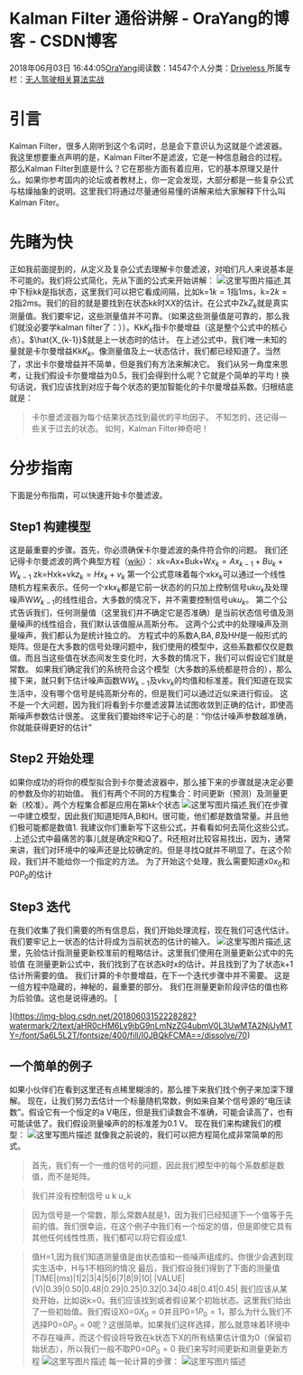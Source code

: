 
# Kalman Filter 通俗讲解 - OraYang的博客 - CSDN博客

2018年06月03日 16:44:05[OraYang](https://me.csdn.net/u010665216)阅读数：14547个人分类：[Driveless																](https://blog.csdn.net/u010665216/article/category/7631720)
所属专栏：[无人驾驶相关算法实战](https://blog.csdn.net/column/details/21886.html)



# 引言
Kalman Filter，很多人刚听到这个名词时，总是会下意识认为这就是个滤波器。我这里想要重点声明的是，Kalman Filter不是滤波，它是一种信息融合的过程。
那么Kalman Filter到底是什么？它在那些方面有着应用，它的基本原理又是什么。如果你参考国内的论坛或者教材上，你一定会发现，大部分都是一些复杂公式与枯燥抽象的说明。这里我们将通过尽量通俗易懂的讲解来给大家解释下什么叫Kalman Fiter。
# 先睹为快
正如我前面提到的，从定义及复杂公式去理解卡尔曼滤波，对咱们凡人来说基本是不可能的。我们将公式简化，先从下面的公式来开始讲解：
![这里写图片描述](https://img-blog.csdn.net/2018060311502625?watermark/2/text/aHR0cHM6Ly9ibG9nLmNzZG4ubmV0L3UwMTA2NjUyMTY=/font/5a6L5L2T/fontsize/400/fill/I0JBQkFCMA==/dissolve/70)[ ](https://img-blog.csdn.net/2018060311502625?watermark/2/text/aHR0cHM6Ly9ibG9nLmNzZG4ubmV0L3UwMTA2NjUyMTY=/font/5a6L5L2T/fontsize/400/fill/I0JBQkFCMA==/dissolve/70)
其中下标k$k$是指状态，这里我们可以把它看成间隔，比如k=1$k=1$指1ms，k=2$k=2$指2ms。我们的目的就是要找到在状态k$k$时X$X$的估计。在公式中Zk$Z_k$就是真实测量值。我们要牢记，这些测量值并不可靠。（如果这些测量值是可靠的，那么我们就没必要学kalman filter了：））。Kk$K_k$指卡尔曼增益（这是整个公式中的核心点）。$\hat{X_{k-1}}$就是上一状态时的估计。
在上述公式中，我们唯一未知的量就是卡尔曼增益Kk$K_k$。像测量值及上一状态估计，我们都已经知道了。当然了，求出卡尔曼增益并不简单，但是我们有方法来解决它。
我们从另一角度来思考，让我们假设卡尔曼增益为0.5，我们会得到什么呢？它就是个简单的平均！换句话说，我们应该找到对应于每个状态的更加智能化的卡尔曼增益系数。归根结底就是：
> 卡尔曼滤波器为每个结果状态找到最优的平均因子。 不知怎的，还记得一些关于过去的状态。
如何，Kalman Filter神奇吧！
# 分步指南
下面是分布指南，可以快速开始卡尔曼滤波。
## Step1 构建模型
这是最重要的步骤。首先，你必须确保卡尔曼滤波的条件符合你的问题。
我们还记得卡尔曼滤波的两个典型方程（[wiki](https://en.wikipedia.org/wiki/Kalman_filter)）：
xk=Ax+Buk+W$x_k = Ax_{k-1}+Bu_k+W_{k-1}$
zk=Hxk+vk$z_k = Hx_k+v_k$
第一个公式意味着每个xk$x_k$可以通过一个线性随机方程来表示。任何一个xk$x_k$都是它前一状态的的只加上控制信号uk$u_k$及处理噪声W$W_{k-1}$的线性组合。大多数的情况下，并不需要控制信号uk$u_k$。
第二个公式告诉我们，任何测量值（这里我们并不确定它是否准确）是当前状态信号值及测量噪声的线性组合，我们默认该值服从高斯分布。
这两个公式中的处理噪声及测量噪声，我们都认为是统计独立的。
方程式中的系数A,B$A,B$及H$H$是一般形式的矩阵。但是在大多数的信号处理问题中，我们使用的模型中，这些系数都仅仅是数值。而且当这些值在状态间发生变化时，大多数的情况下，我们可以假设它们就是常数。
如果我们确定我们的系统符合这个模型（大多数的系统都是符合的），那么接下来，就只剩下估计噪声函数W$W_{k-1}$及vk$v_k$的均值和标准差。我们知道在现实生活中，没有哪个信号是纯高斯分布的，但是我们可以通过近似来进行假设。
这不是一个大问题，因为我们将看到卡尔曼滤波算法试图收敛到正确的估计，即使高斯噪声参数估计很差。
这里我们要始终牢记于心的是：“你估计噪声参数越准确，你就能获得更好的估计”
## Step2 开始处理
如果你成功的将你的模型拟合到卡尔曼滤波器中，那么接下来的步骤就是决定必要的参数及你的初始值。
我们有两个不同的方程集合：时间更新（预测）及测量更新（校准）。两个方程集合都是应用在第k$k$个状态
![这里写图片描述](https://img-blog.csdn.net/20180603151238333?watermark/2/text/aHR0cHM6Ly9ibG9nLmNzZG4ubmV0L3UwMTA2NjUyMTY=/font/5a6L5L2T/fontsize/400/fill/I0JBQkFCMA==/dissolve/70)[ ](https://img-blog.csdn.net/20180603151238333?watermark/2/text/aHR0cHM6Ly9ibG9nLmNzZG4ubmV0L3UwMTA2NjUyMTY=/font/5a6L5L2T/fontsize/400/fill/I0JBQkFCMA==/dissolve/70)
我们在步骤一中建立模型，因此我们知道矩阵A,B和H。很可能，他们都是数值常量。并且他们极可能都是数值1.
[
](https://img-blog.csdn.net/20180603151238333?watermark/2/text/aHR0cHM6Ly9ibG9nLmNzZG4ubmV0L3UwMTA2NjUyMTY=/font/5a6L5L2T/fontsize/400/fill/I0JBQkFCMA==/dissolve/70)我建议你们重新写下这些公式，并看看如何去简化这些公式。
.
上述公式中最痛苦的事儿就是确定R和Q了。R还相对比较容易找出，因为，通常来讲，我们对环境中的噪声还是比较确定的。但是寻找Q就并不明显了。在这个阶段，我们并不能给你一个指定的方法。
为了开始这个处理，我么需要知道x0$x_0$和P0$P_0$的估计
## Step3 迭代
在我们收集了我们需要的所有信息后，我们开始处理流程，现在我们可迭代估计。我们要牢记上一状态的估计将成为当前状态的估计的输入。
![这里写图片描述](https://img-blog.csdn.net/20180603152228282?watermark/2/text/aHR0cHM6Ly9ibG9nLmNzZG4ubmV0L3UwMTA2NjUyMTY=/font/5a6L5L2T/fontsize/400/fill/I0JBQkFCMA==/dissolve/70)[ ](https://img-blog.csdn.net/20180603152228282?watermark/2/text/aHR0cHM6Ly9ibG9nLmNzZG4ubmV0L3UwMTA2NjUyMTY=/font/5a6L5L2T/fontsize/400/fill/I0JBQkFCMA==/dissolve/70)
这里，先验估计指测量更新校准前的粗略估计。这里我们使用在测量更新公式中的先验值
[
](https://img-blog.csdn.net/20180603152228282?watermark/2/text/aHR0cHM6Ly9ibG9nLmNzZG4ubmV0L3UwMTA2NjUyMTY=/font/5a6L5L2T/fontsize/400/fill/I0JBQkFCMA==/dissolve/70)在测量更新公式中，我们找到了在状态k时x的估计。并且找到了为了状态k+1估计所需要的值。
[
](https://img-blog.csdn.net/20180603152228282?watermark/2/text/aHR0cHM6Ly9ibG9nLmNzZG4ubmV0L3UwMTA2NjUyMTY=/font/5a6L5L2T/fontsize/400/fill/I0JBQkFCMA==/dissolve/70)我们计算的卡尔曼增益，在下一个迭代步骤中并不需要。 这是一组方程中隐藏的，神秘的，最重要的部分。
[
](https://img-blog.csdn.net/20180603152228282?watermark/2/text/aHR0cHM6Ly9ibG9nLmNzZG4ubmV0L3UwMTA2NjUyMTY=/font/5a6L5L2T/fontsize/400/fill/I0JBQkFCMA==/dissolve/70)我们在测量更新阶段评估的值也称为后验值。这也是说得通的。
[

](https://img-blog.csdn.net/20180603152228282?watermark/2/text/aHR0cHM6Ly9ibG9nLmNzZG4ubmV0L3UwMTA2NjUyMTY=/font/5a6L5L2T/fontsize/400/fill/I0JBQkFCMA==/dissolve/70)
## 一个简单的例子
[
](https://img-blog.csdn.net/20180603152228282?watermark/2/text/aHR0cHM6Ly9ibG9nLmNzZG4ubmV0L3UwMTA2NjUyMTY=/font/5a6L5L2T/fontsize/400/fill/I0JBQkFCMA==/dissolve/70)如果小伙伴们在看到这里还有点稀里糊涂的，那么接下来我们找个例子来加深下理解。
[
](https://img-blog.csdn.net/20180603152228282?watermark/2/text/aHR0cHM6Ly9ibG9nLmNzZG4ubmV0L3UwMTA2NjUyMTY=/font/5a6L5L2T/fontsize/400/fill/I0JBQkFCMA==/dissolve/70)现在，让我们努力去估计一个标量随机常数，例如来自某个信号源的“电压读数”。假设它有一个恒定的a V电压，但是我们读数会不准确，可能会读高了，也有可能读低了。我们假设测量噪声的的标准差为0.1 V。
[
](https://img-blog.csdn.net/20180603152228282?watermark/2/text/aHR0cHM6Ly9ibG9nLmNzZG4ubmV0L3UwMTA2NjUyMTY=/font/5a6L5L2T/fontsize/400/fill/I0JBQkFCMA==/dissolve/70)现在我们来构建我们的模型：
![这里写图片描述](https://img-blog.csdn.net/20180603153619140?watermark/2/text/aHR0cHM6Ly9ibG9nLmNzZG4ubmV0L3UwMTA2NjUyMTY=/font/5a6L5L2T/fontsize/400/fill/I0JBQkFCMA==/dissolve/70)
就像我之前说的，我们可以把方程简化成非常简单的形式。
> 首先，我们有一个一维的信号的问题，因此我们模型中的每个系数都是数值，而不是矩阵。

> 我们并没有控制信号
> u
> k
> u_k

> 因为信号是一个常数，那么常数A就是1，因为我们已经知道下一个值等于先前的值。我们很幸运，在这个例子中我们有一个恒定的值，但是即使它具有其他任何线性性质，我们都可以将它假设成1.

> 值H=1,因为我们知道测量值是由状态值和一些噪声组成的。你很少会遇到现实生活中，H与1不相同的情况
最后，我们假设我们得到了下面的测量值
|TIME|(ms)|1|2|3|4|5|6|7|8|9|10|
|VALUE|(V)|0.39|0.50|0.48|0.29|0.25|0.32|0.34|0.48|0.41|0.45|
我们应该从某处开始，比如说k=0。我们应该找到或者假设某个初始状态。这里我们给出了一些初始值。我们假设X0=0$X_0=0$并且P0=1$P_0=1$，那么为什么我们不选择P0=0$P_0=0$呢？这很简单。如果我们这样选择，那么就意味着环境中不存在噪声，而这个假设将导致在k状态下X的所有结果估计值为0（保留初始状态），所以我们一般不取P0=0$P_0=0$
我们来写时间更新和测量更新方程
![这里写图片描述](https://img-blog.csdn.net/20180603164207725?watermark/2/text/aHR0cHM6Ly9ibG9nLmNzZG4ubmV0L3UwMTA2NjUyMTY=/font/5a6L5L2T/fontsize/400/fill/I0JBQkFCMA==/dissolve/70)
每一轮计算的步骤：
![这里写图片描述](https://img-blog.csdn.net/20180603164315816?watermark/2/text/aHR0cHM6Ly9ibG9nLmNzZG4ubmV0L3UwMTA2NjUyMTY=/font/5a6L5L2T/fontsize/400/fill/I0JBQkFCMA==/dissolve/70)


